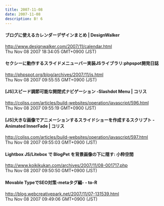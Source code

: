 ```yaml
---
title: 2007-11-08
date: 2007-11-08
description: B! 6
---
```


#### ブログに使えるカレンダーデザインまとめ | DesignWalker
http://www.designwalker.com/2007/11/calendar.html<br>
Thu Nov 08 2007 18:34:05 GMT+0900 (JST)<br>


#### セクシーに動作するスライドメニューバー実装JSライブラリ:phpspot開発日誌
http://phpspot.org/blog/archives/2007/11/js.html<br>
Thu Nov 08 2007 09:55:55 GMT+0900 (JST)<br>


####   [JS]スピード調節可能な開閉式ナビゲーション -Slashdot Menu | コリス
http://coliss.com/articles/build-websites/operation/javascript/596.html<br>
Thu Nov 08 2007 09:55:19 GMT+0900 (JST)<br>


####   [JS]大きな画像でアニメーションするスライドショーを作成するスクリプト -Animated InnerFade | コリス
http://coliss.com/articles/build-websites/operation/javascript/597.html<br>
Thu Nov 08 2007 09:55:03 GMT+0900 (JST)<br>


#### Lightbox JS/Litebox で BlogPet を背景画像の下に隠す: 小粋空間
http://www.koikikukan.com/archives/2007/11/08-001717.php<br>
Thu Nov 08 2007 09:50:50 GMT+0900 (JST)<br>


#### Movable TypeでSEO対策-metaタグ編- - to-R
http://blog.webcreativepark.net/2007/11/07-131539.html<br>
Thu Nov 08 2007 09:49:06 GMT+0900 (JST)<br>


